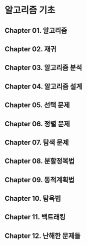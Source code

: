 # 알고리즘 기초

## Chapter 01. 알고리즘

## Chapter 02. 재귀

## Chapter 03. 알고리즘 분석

## Chapter 04. 알고리즘 설계

## Chapter 05. 선택 문제

## Chapter 06. 정렬 문제

## Chapter 07. 탐색 문제

## Chapter 08. 분할정복법

## Chapter 09. 동적계획법

## Chapter 10. 탐욕법

## Chapter 11. 백트래킹

## Chapter 12. 난해한 문제들
